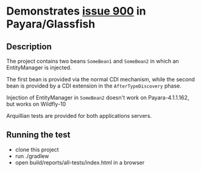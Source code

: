 
# Demonstrates [issue 900](https://github.com/payara/Payara/issues/900) in Payara/Glassfish

## Description

The project contains two beans `SomeBean1` and `SomeBean2` in which an EntityManager is injected.

The first bean is provided via the normal CDI mechanism, while the second bean is provided by a CDI extension in the `AfterTypeDiscovery` phase.

Injection of EntityManager in `SomeBean2` doesn't work on Payara-4.1.1.162, but works on Wildfly-10

Arquillian tests are provided for both applications servers.

## Running the test

* clone this project
* run ./gradlew
* open build/reports/all-tests/index.html in a browser
